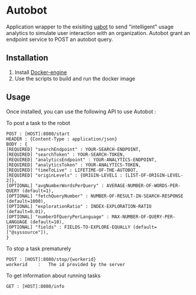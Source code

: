 # Autobot 

Application wrapper to the exisiting [uabot](https://github.com/coveo/uabot) to send "intelligent" usage analytics to simulate user interaction with an organization. Autobot grant an endpoint service to POST an autobot query.

## Installation

1. Install [Docker-engine](https://docs.docker.com/engine/installation/)
2. Use the scripts to build and run the docker image

## Usage

Once installed, you can use the following API to use Autobot :

To post a task to the robot
```
POST : [HOST]:8080/start
HEADER : {Content-Type : application/json}
BODY : {
[REQUIRED] "searchEndpoint" : YOUR-SEARCH-ENDPOINT, 
[REQUIRED] "searchToken" : YOUR-SEARCH-TOKEN, 
[REQUIRED] "analyticsEndpoint" : YOUR-ANALYTICS-ENDPOINT, 
[REQUIRED] "analyticsToken" : YOUR-ANALYTICS-TOKEN, 
[REQUIRED] "timeToLive" : LIFETIME-OF-THE-AUTOBOT, 
[REQUIRED] "originLevels" : {ORIGIN-LEVEL1 : [LIST-OF-ORIGIN-LEVEL-2]}, 
[OPTIONAL] "avgNumberWordsPerQuery" : AVERAGE-NUMBER-OF-WORDS-PER-QUERY (default=1), 
[OPTIONAL] "fetchQueryNumber" : NUMBER-OF-RESULT-IN-SEARCH-RESPONSE (default=1000), 
[OPTIONAL] "explorationRatio" : INDEX-EXPLORATION-RATIO (default=0.01), 
[OPTIONAL] "numberOfQueryPerLanguage" : MAX-NUMBER-OF-QUERY-PER-LANGUAGE (default=10), 
[OPTIONAL] "fields" : FIELDS-TO-EXPLORE-EQUALLY (default=["@syssource"]), 
}
```

To stop a task prematurely
```
POST : [HOST]:8080/stop/{workerid}
workerid    :   The id provided by the server
```

To get information about running tasks
```
GET : [HOST]:8080/info
```
